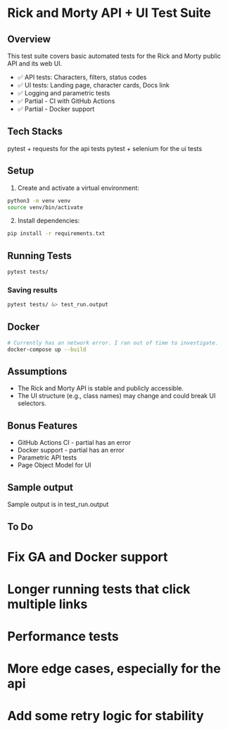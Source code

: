 # Rick and Morty API + UI Test Suite

## Overview

This test suite covers basic automated tests for the Rick and Morty public API and its web UI.

- ✅ API tests: Characters, filters, status codes
- ✅ UI tests: Landing page, character cards, Docs link
- ✅ Logging and parametric tests
- ✅ Partial - CI with GitHub Actions
- ✅ Partial - Docker support

## Tech Stacks
pytest + requests for the api tests
pytest + selenium for the ui tests


## Setup

1. Create and activate a virtual environment:

```bash
python3 -m venv venv
source venv/bin/activate
```

2. Install dependencies:

```bash
pip install -r requirements.txt
```

## Running Tests

```bash
pytest tests/
```

### Saving results
```bash
pytest tests/ &> test_run.output
```

## Docker

```bash
# Currently has an network error. I ran out of time to investigate.
docker-compose up --build
```

## Assumptions

- The Rick and Morty API is stable and publicly accessible.
- The UI structure (e.g., class names) may change and could break UI selectors.

## Bonus Features

- GitHub Actions CI - partial has an error
- Docker support - partial has an error
- Parametric API tests
- Page Object Model for UI

## Sample output
Sample output is in test_run.output

## To Do
# Fix GA and Docker support
# Longer running tests that click multiple links
# Performance tests
# More edge cases, especially for the api
# Add some retry logic for stability
